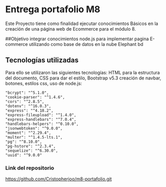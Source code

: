 # Entrega portafolio M8

Este Proyecto tiene como finalidad ejecutar conocimientos Básicos en la creación de una página web de Ecommerce para el módulo 8. 

##Objetivo
integrar conocimientos node.js para implementar pagina E-commerce utilizando como base de datos en la nube Elephant bd


## Tecnologías utilizadas

Para ello se utilizaron las siguientes tecnologías: HTML para  la estructura del documento, CSS para dar el estilo, Bootstrap v5.3 creación de navbar, botones, estilos css, uso de node.js:

    "bcrypt": "^5.1.0",
    "cookie-parser": "^1.4.6",
    "cors": "^2.8.5",
    "dotenv": "^16.0.3",
    "express": "^4.18.2",
    "express-fileupload": "^1.4.0",
    "express-handlebars": "^7.0.4",
    "handlebars-helpers": "^0.10.0",
    "jsonwebtoken": "^9.0.0",
    "moment": "^2.29.4",
    "multer": "^1.4.5-lts.1",
    "pg": "^8.10.0",
    "pg-hstore": "^2.3.4",
    "sequelize": "^6.30.0",
    "uuid": "^9.0.0"

### Link del repositorio

https://github.com/Cristopherjoo/m8-portafolio.git


